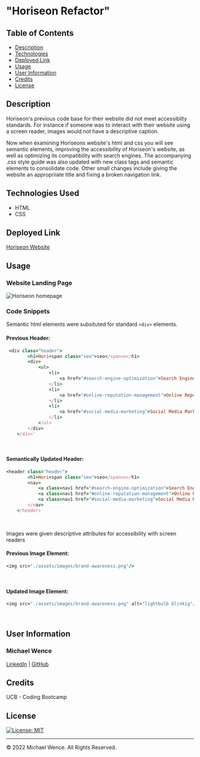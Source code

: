 # "Horiseon Refactor"

## Table of Contents


- [Description](#description)
- [Technologies](#technologies)
- [Deployed Link](#link)
- [Usage](#usage)
- [User Information](#userinformation)
- [Credits](#credits)
- [License](#license)

## Description
Horiseon's previous code base for their website did not meet accessibilty standards. For instance if someone was to interact with their website using a screen reader, images would not have a descriptive caption. 

Now when examining Horiseons website's html and css you will see semantic elements, improving the accessibility of Horiseon's website, as well as optimizing its compatibility with search engines. The accompanying .css style guide was also updated with new class tags and semantic elements to consolidate code. Other small changes include giving the website an appropriiate title and fixing a broken navigation link. 
## Technologies Used

- HTML
- CSS

## Deployed Link

[Horiseon Website](https://mtwence.github.io/horiseon-refactor/)

## Usage

### Website Landing Page

![Horiseon homepage](/assets/images/website.png)

### Code Snippets
Semantic html elements were subsituted for standard `<div>` elements.

#### Previous Header:
```ruby
 <div class="header">
        <h1>Hori<span class="seo">seo</span>n</h1>
        <div>
            <ul>
                <li>
                    <a href="#search-engine-optimization">Search Engine Optimization</a>
                </li>
                <li>
                    <a href="#online-reputation-management">Online Reputation Management</a>
                </li>
                <li>
                    <a href="#social-media-marketing">Social Media Marketing</a>
                </li>
            </ul>
        </div>
    </div>'
```
<br>

#### Semantically Updated Header: 
```ruby
<header class="header">
        <h1>Hori<span class="seo">seo</span>n</h1>
        <nav> 
            <a class=nav1 href="#search-engine-optimization">Search Engine Optimization<a>    
            <a class=nav1 href="#online-reputation-management">Online Reputation Management<a>
            <a class=nav1 href="#social-media-marketing">Social Media Marketing</a>   
        </nav>
    </header>
```
<br>

Images were given descriptive <alt> attributes for accessibility with screen readers

#### Previous Image Element:
```ruby
<img src="./assets/images/brand-awareness.png"/>
```
<br>

#### Updated Image Element:
```ruby
<img src="./assets/images/brand-awareness.png" alt="lightbulb blinkig"/>
```
<br>

## User Information

### **Michael Wence**
[LinkedIn](https://www.linkedin.com/in/michael-wence/) |
[GitHub](https://github.com/mtwence)

## Credits

UCB - Coding Bootcamp


## License

[![License: MIT](https://img.shields.io/badge/License-MIT-yellow.svg)](https://opensource.org/licenses/MIT)

---

© 2022 Michael Wence. All Rights Reserved.